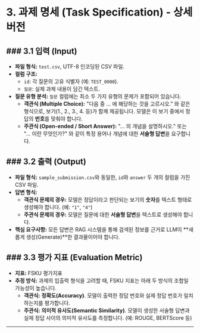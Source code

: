 # 3. 과제 명세 (Task Specification) - 상세 버전

## ### 3.1 입력 (Input)

- **파일 형식:** `test.csv`, UTF-8 인코딩된 CSV 파일.
- **컬럼 구조:**
    - `id`: 각 질문의 고유 식별자 (예: `TEST_0000`).
    - `질문`: 실제 과제 내용이 담긴 텍스트.
- **질문 유형 분석:** `질문` 컬럼에는 최소 두 가지 유형의 문제가 포함되어 있습니다.
    - **객관식 (Multiple Choice):** "다음 중 ... 에 해당하는 것을 고르시오." 와 같은 형식으로, 보기(1., 2., 3., 4. 등)가 함께 제공됩니다. 모델은 이 보기 중에서 정답의 **번호**를 맞춰야 합니다.
    - **주관식 (Open-ended / Short Answer):** "... 의 개념을 설명하시오." 또는 "... 이란 무엇인가?" 와 같이 특정 용어나 개념에 대한 **서술형 답변**을 요구합니다.

## ### 3.2 출력 (Output)

- **파일 형식:** `sample_submission.csv`와 동일한, `id`와 `answer` 두 개의 컬럼을 가진 CSV 파일.
- **답변 형식:**
    - **객관식 문제의 경우:** 모델은 정답이라고 판단되는 보기의 **숫자**를 텍스트 형태로 생성해야 합니다. (예: `"1"`, `"4"`)
    - **주관식 문제의 경우:** 모델은 질문에 대한 **서술형 답변**을 텍스트로 생성해야 합니다.
- **핵심 요구사항:** 모든 답변은 RAG 시스템을 통해 검색된 정보를 근거로 LLM이 **새롭게 생성(Generate)**한 결과물이어야 합니다.

## ### 3.3 평가 지표 (Evaluation Metric)

- **지표:** FSKU 평가지표
- **추정 방식:** 과제의 입출력 형식을 고려할 때, FSKU 지표는 아래 두 방식의 조합일 가능성이 높습니다.
    - **객관식:** **정확도(Accuracy)**. 모델이 출력한 정답 번호와 실제 정답 번호가 일치하는지를 평가합니다.
    - **주관식:** **의미적 유사도(Semantic Similarity)**. 모델이 생성한 서술형 답변과 실제 정답 사이의 의미적 유사도를 측정합니다. (예: ROUGE, BERTScore 등)

---
